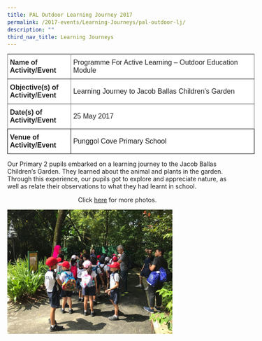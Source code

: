 ```yaml
---
title: PAL Outdoor Learning Journey 2017
permalink: /2017-events/Learning-Journeys/pal-outdoor-lj/
description: ""
third_nav_title: Learning Journeys
---
```

<style type="text/css">
.tg  {border-collapse:collapse;border-spacing:0;margin:0px auto;}
.tg td{border-color:black;border-style:solid;border-width:1px;font-family:Arial, sans-serif;font-size:14px;
  overflow:hidden;padding:10px 5px;word-break:normal;}
.tg th{border-color:black;border-style:solid;border-width:1px;font-family:Arial, sans-serif;font-size:14px;
  font-weight:normal;overflow:hidden;padding:10px 5px;word-break:normal;}
.tg .tg-kdpx{background-color:#FFF;border-color:inherit;color:#222;font-size:16px;text-align:left;vertical-align:middle}
.tg .tg-x4x2{background-color:#FFF;border-color:inherit;color:#222;font-size:16px;font-weight:bold;text-align:left;
  vertical-align:middle}
.tg .tg-hsqg{background-color:#FFF;font-size:16px;text-align:left;vertical-align:middle}
.tg .tg-tzfb{background-color:#FFF;font-size:16px;font-weight:bold;text-align:left;vertical-align:middle}
</style>
<table class="tg" style="undefined;table-layout: fixed; width: 566px">
<colgroup>
<col style="width: 145px">
<col style="width: 421px">
</colgroup>
<tbody>
  <tr>
    <td class="tg-x4x2">Name of Activity/Event</td>
    <td class="tg-kdpx">Programme For Active Learning – Outdoor Education Module</td>
  </tr>
  <tr>
    <td class="tg-x4x2">Objective(s) of Activity/Event</td>
    <td class="tg-kdpx">Learning Journey to Jacob Ballas Children’s Garden</td>
  </tr>
  <tr>
    <td class="tg-x4x2">Date(s) of Activity/Event</td>
    <td class="tg-kdpx">25 May 2017</td>
  </tr>
  <tr>
    <td class="tg-tzfb">Venue of Activity/Event</td>
    <td class="tg-hsqg">Punggol Cove Primary School</td>
  </tr>
</tbody>
</table>


Our Primary 2 pupils embarked on a learning journey to the Jacob Ballas Children’s Garden. They learned about the animal and plants in the garden. Through this experience, our pupils got to explore and appreciate nature, as well as relate their observations to what they had learnt in school.  
  
  

<center>Click <a href="https://flic.kr/s/aHskZANtp1">here</a> for more photos.</center>


<img src="/images/2017%20PAL%20Outdoor%20Learning%20Journey.jpeg" 
     style="width:75%">
